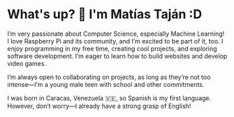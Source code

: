 # What's up? 👋 I'm Matías Taján :D

I’m very passionate about Computer Science, especially Machine Learning! I love Raspberry Pi and its community, and I’m excited to be part of it, too.
I enjoy programming in my free time, creating cool projects, and exploring software development. I’m eager to learn how to build websites and develop video games.

I’m always open to collaborating on projects, as long as they’re not too intense—I’m a young male teen with school and other commitments.

I was born in Caracas, Venezuela 🇻🇪, so Spanish is my first language. However, don’t worry—I already have a strong grasp of English!
